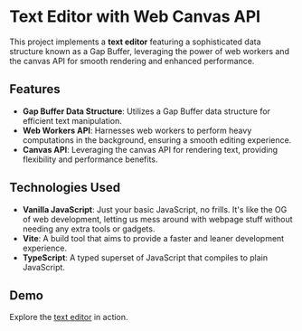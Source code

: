 # Text Editor with Web Canvas API

This project implements a **text editor** featuring a sophisticated data structure known as a Gap Buffer, leveraging the power of web workers and the canvas API for smooth rendering and enhanced performance.

## Features
- **Gap Buffer Data Structure**: Utilizes a Gap Buffer data structure for efficient text manipulation.
- **Web Workers API**: Harnesses web workers to perform heavy computations in the background, ensuring a smooth editing experience.
- **Canvas API**: Leveraging the canvas API for rendering text, providing flexibility and performance benefits.

## Technologies Used
- **Vanilla JavaScript**: Just your basic JavaScript, no frills. It's like the OG of web development, letting us mess around with webpage stuff without needing any extra tools or gadgets.
- **Vite**: A build tool that aims to provide a faster and leaner development experience.
- **TypeScript**: A typed superset of JavaScript that compiles to plain JavaScript.

## Demo
Explore the [text editor](https://canvas-text-editor.netlify.app/) in action.
